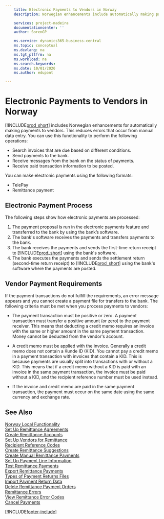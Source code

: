 ```yaml
---
    title: Electronic Payments to Vendors in Norway
    description: Norwegian enhancements include automatically making payments to vendors.

    services: project-madeira 
    documentationcenter: ''
    author: SorenGP

    ms.service: dynamics365-business-central
    ms.topic: conceptual
    ms.devlang: na
    ms.tgt_pltfrm: na
    ms.workload: na
    ms.search.keywords:
    ms.date: 10/01/2020
    ms.author: edupont

---
```

# Electronic Payments to Vendors in Norway
[!INCLUDE[prod_short](../../includes/prod_short.md)] includes Norwegian enhancements for automatically making payments to vendors. This reduces errors that occur from manual data entry. You can use this functionality to perform the following operations:  

- Search invoices that are due based on different conditions.  
- Send payments to the bank.  
- Receive messages from the bank on the status of payments.  
- Receive paid transaction information to be posted.  

You can make electronic payments using the following formats:  

- TelePay  
- Remittance payment  

## Electronic Payment Process  
The following steps show how electronic payments are processed:  

1.  The payment proposal is run in the electronic payments feature and transferred to the bank by using the bank’s software.  
2.  The bank's software receives the payments and transfers payments to the bank.  
3.  The bank receives the payments and sends the first-time return receipt to [!INCLUDE[prod_short](../../includes/prod_short.md)] using the bank's software.  
4.  The bank executes the payments and sends the settlement return (second-time return receipt) to [!INCLUDE[prod_short](../../includes/prod_short.md)] using the bank's software where the payments are posted.  

## Vendor Payment Requirements  
If the payment transactions do not fulfill the requirements, an error message appears and you cannot create a payment file for transfers to the bank. The following criteria must be met when you process payments to vendors:  

- The payment transaction must be positive or zero. A payment transaction must transfer a positive amount (or zero) to the payment receiver. This means that deducting a credit memo requires an invoice with the same or higher amount in the same payment transaction. Money cannot be deducted from the vendor's account.  

- A credit memo must be applied with the invoice. Generally a credit memo does not contain a Kunde ID (KID). You cannot pay a credit memo in a payment transaction with invoices that contain a KID. This is because payments are usually split into transactions with or without a KID. This means that if a credit memo without a KID is paid with an invoice in the same payment transaction, the invoice must be paid without a KID, and the recipient reference number must be used instead.  

- If the invoice and credit memo are paid in the same payment transaction, the payment must occur on the same date using the same currency and exchange rate.  

## See Also  
 [Norway Local Functionality](norway-local-functionality.md)   
 [Set Up Remittance Agreements](how-to-set-up-remittance-agreements.md)   
 [Create Remittance Accounts](how-to-create-remittance-accounts.md)   
 [Set Up Vendors for Remittance](how-to-set-up-vendors-for-remittance.md)   
 [Recipient Reference Codes](recipient-reference-codes.md)   
 [Create Remittance Suggestions](how-to-create-remittance-suggestions.md)   
 [Create Manual Remittance Payments](how-to-create-manual-remittance-payments.md)   
 [Set Up Payment Line Information](how-to-set-up-payment-line-information.md)   
 [Test Remittance Payments](how-to-test-remittance-payments.md)   
 [Export Remittance Payments](how-to-export-remittance-payments.md)   
 [Types of Payment Returns Files](types-of-payment-returns-files.md)   
 [Import Payment Return Data](how-to-import-payment-return-data.md)   
 [Delete Remittance Payment Orders](how-to-delete-remittance-payment-orders.md)   
 [Remittance Errors](remittance-errors.md)   
 [View Remittance Error Codes](how-to-view-remittance-error-codes.md)   
 [Cancel Payments](how-to-cancel-payments.md)


[!INCLUDE[footer-include](../../includes/footer-banner.md)]